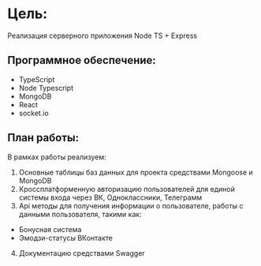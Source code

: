 # Цель:

Реализация серверного приложения Node TS + Express

## Программное обеспечение:

- TypeScript
- Node Typescript
- MongoDB
- React
- socket.io

## План работы:

В рамках работы реализуем:

1. Основные таблицы баз данных для проекта средствами Mongoose и MongoDB
2. Кроссплатформенную авторизацию пользователей для единой системы входа через ВК, Одноклассники, Телеграмм
3. Api методы для получения информации о пользователе, работы с данными пользователя, такими как:

- Бонусная система
- Эмодзи-статусы ВКонтакте

4. Документацию средствами Swagger
